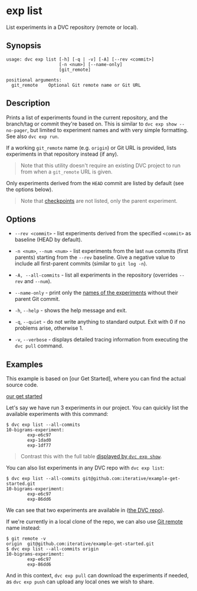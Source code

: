 # exp list

List experiments in a <abbr>DVC repository</abbr> (remote or local).

## Synopsis

```usage
usage: dvc exp list [-h] [-q | -v] [-A] [--rev <commit>]
                    [-n <num>] [--name-only]
                    [git_remote]

positional arguments:
  git_remote    Optional Git remote name or Git URL
```

## Description

Prints a list of experiments found in the current repository, and the branch/tag
or commit they're based on. This is similar to `dvc exp show --no-pager`, but
limited to experiment names and with very simple formatting. See also
`dvc exp run`.

If a working `git_remote` name (e.g. `origin`) or Git URL is provided, lists
experiments in that <abbr>repository</abbr> instead (if any).

> Note that this utility doesn't require an existing <abbr>DVC project</abbr> to
> run from when a `git_remote` URL is given.

Only experiments derived from the `HEAD` commit are listed by default (see the
options below).

> Note that [checkpoints](/doc/command-reference/exp/run#checkpoints) are not
> listed, only the parent experiment.

## Options

- `--rev <commit>` - list experiments derived from the specified `<commit>` as
  baseline (HEAD by default).

- `-n <num>`, `--num <num>` - list experiments from the last `num` commits
  (first parents) starting from the `--rev` baseline. Give a negative value to
  include all first-parent commits (similar to `git log -n`).

- `-A, --all-commits` - list all experiments in the repository (overrides
  `--rev` and `--num`).

- `--name-only` - print only the [names of the experiments] without their parent
  Git commit.

- `-h`, `--help` - shows the help message and exit.

- `-q`, `--quiet` - do not write anything to standard output. Exit with 0 if no
  problems arise, otherwise 1.

- `-v`, `--verbose` - displays detailed tracing information from executing the
  `dvc pull` command.

[names of the experiments]:
  https://dvc.org/doc/user-guide/experiment-management/experiments-overview#how-does-dvc-track-experiments

## Examples

<admon type="info">

This example is based on [our Get Started], where you can find the actual source
code.

[our get started](/doc/start/experiment-management/experiments)

</admon>

Let's say we have run 3 experiments in our project. You can quickly list the
available experiments with this command:

```cli
$ dvc exp list --all-commits
10-bigrams-experiment:
        exp-e6c97
        exp-1dad0
        exp-1df77
```

> Contrast this with the full table
> [displayed by `dvc exp show`](/doc/command-reference/exp/show#examples).

You can also list experiments in any DVC repo with `dvc exp list`:

```cli
$ dvc exp list --all-commits git@github.com:iterative/example-get-started.git
10-bigrams-experiment:
        exp-e6c97
        exp-86dd6
```

We can see that two experiments are available in
([the DVC repo](https://github.com/iterative/example-get-started)).

If we're currently in a local clone of the repo, we can also use
[Git remote](https://git-scm.com/book/en/v2/Git-Basics-Working-with-Remotes)
name instead:

```cli
$ git remote -v
origin  git@github.com:iterative/example-get-started.git
$ dvc exp list --all-commits origin
10-bigrams-experiment:
        exp-e6c97
        exp-86dd6
```

And in this context, `dvc exp pull` can download the experiments if needed, as
`dvc exp push` can upload any local ones we wish to share.
